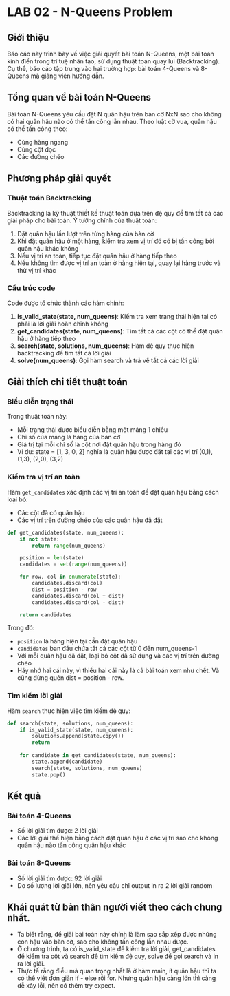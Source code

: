 # LAB 02 - N-Queens Problem

## Giới thiệu

Báo cáo này trình bày về việc giải quyết bài toán N-Queens, một bài toán kinh điển trong trí tuệ nhân tạo, sử dụng thuật toán quay lui (Backtracking). Cụ thể, báo cáo tập trung vào hai trường hợp: bài toán 4-Queens và 8-Queens mà giảng viên hướng dẫn.

## Tổng quan về bài toán N-Queens

Bài toán N-Queens yêu cầu đặt N quân hậu trên bàn cờ NxN sao cho không có hai quân hậu nào có thể tấn công lẫn nhau. Theo luật cờ vua, quân hậu có thể tấn công theo:
- Cùng hàng ngang
- Cùng cột dọc
- Các đường chéo

## Phương pháp giải quyết

### Thuật toán Backtracking

Backtracking là kỹ thuật thiết kế thuật toán dựa trên đệ quy để tìm tất cả các giải pháp cho bài toán. Ý tưởng chính của thuật toán:

1. Đặt quân hậu lần lượt trên từng hàng của bàn cờ
2. Khi đặt quân hậu ở một hàng, kiểm tra xem vị trí đó có bị tấn công bởi quân hậu khác không
3. Nếu vị trí an toàn, tiếp tục đặt quân hậu ở hàng tiếp theo
4. Nếu không tìm được vị trí an toàn ở hàng hiện tại, quay lại hàng trước và thử vị trí khác

### Cấu trúc code

Code được tổ chức thành các hàm chính:

1. **is_valid_state(state, num_queens)**: Kiểm tra xem trạng thái hiện tại có phải là lời giải hoàn chỉnh không
2. **get_candidates(state, num_queens)**: Tìm tất cả các cột có thể đặt quân hậu ở hàng tiếp theo
3. **search(state, solutions, num_queens)**: Hàm đệ quy thực hiện backtracking để tìm tất cả lời giải
4. **solve(num_queens)**: Gọi hàm search và trả về tất cả các lời giải

## Giải thích chi tiết thuật toán

### Biểu diễn trạng thái

Trong thuật toán này:
- Mỗi trạng thái được biểu diễn bằng một mảng 1 chiều
- Chỉ số của mảng là hàng của bàn cờ
- Giá trị tại mỗi chỉ số là cột nơi đặt quân hậu trong hàng đó
- Ví dụ: state = [1, 3, 0, 2] nghĩa là quân hậu được đặt tại các vị trí (0,1), (1,3), (2,0), (3,2)

### Kiểm tra vị trí an toàn

Hàm `get_candidates` xác định các vị trí an toàn để đặt quân hậu bằng cách loại bỏ:
- Các cột đã có quân hậu
- Các vị trí trên đường chéo của các quân hậu đã đặt

```python
def get_candidates(state, num_queens):
    if not state:
        return range(num_queens)

    position = len(state)
    candidates = set(range(num_queens))

    for row, col in enumerate(state):
        candidates.discard(col)
        dist = position - row
        candidates.discard(col + dist)
        candidates.discard(col - dist)

    return candidates
```

Trong đó:
- `position` là hàng hiện tại cần đặt quân hậu
- `candidates` ban đầu chứa tất cả các cột từ 0 đến num_queens-1
- Với mỗi quân hậu đã đặt, loại bỏ cột đã sử dụng và các vị trí trên đường chéo
- Hãy nhớ hai cái này, vì thiếu hai cái này là cả bài toán xem như chết. Và cũng đừng quên dist = position - row.

### Tìm kiếm lời giải

Hàm `search` thực hiện việc tìm kiếm đệ quy:

```python
def search(state, solutions, num_queens):
    if is_valid_state(state, num_queens):
        solutions.append(state.copy())
        return
    
    for candidate in get_candidates(state, num_queens):
        state.append(candidate)
        search(state, solutions, num_queens)
        state.pop()
```

## Kết quả

### Bài toán 4-Queens
- Số lời giải tìm được: 2 lời giải
- Các lời giải thể hiện bằng cách đặt quân hậu ở các vị trí sao cho không quân hậu nào tấn công quân hậu khác

### Bài toán 8-Queens
- Số lời giải tìm được: 92 lời giải
- Do số lượng lời giải lớn, nên yêu cầu chỉ output in ra 2 lời giải random

## Khái quát từ bản thân người viết theo cách chung nhất.
- Ta biết rằng, để giải bài toán này chính là làm sao sắp xếp được những con hậu vào bàn cờ, sao cho không tấn công lẫn nhau được. 
- Ở chương trình, ta có is_valid_state để kiểm tra lời giải, get_candidates để kiểm tra cột và search để tìm kiếm đệ quy, solve để gọi search và in ra lời giải. 
- Thực tế rằng điều mà quan trọng nhất là ở hàm main, ít quân hậu thì ta có thể viết đơn giản if - else rồi for. Nhưng quân hậu càng lớn thì càng dễ xảy lỗi, nên có thêm try expect.